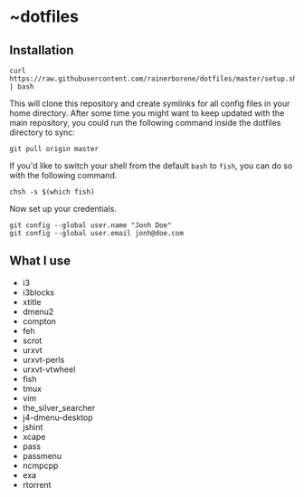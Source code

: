 # ~dotfiles

## Installation

    curl https://raw.githubusercontent.com/rainerborene/dotfiles/master/setup.sh | bash

This will clone this repository and create symlinks for all config files in your
home directory. After some time you might want to keep updated with the main
repository, you could run the following command inside the dotfiles directory
to sync:

    git pull origin master

If you'd like to switch your shell from the default `bash` to `fish`, you can do
so with the following command.

    chsh -s $(which fish)

Now set up your credentials.

    git config --global user.name "Jonh Doe"
    git config --global user.email jonh@doe.com

## What I use

- i3
- i3blocks
- xtitle
- dmenu2
- compton
- feh
- scrot
- urxvt
- urxvt-perls
- urxvt-vtwheel
- fish
- tmux
- vim
- the_silver_searcher
- j4-dmenu-desktop
- jshint
- xcape
- pass
- passmenu
- ncmpcpp
- exa
- rtorrent
